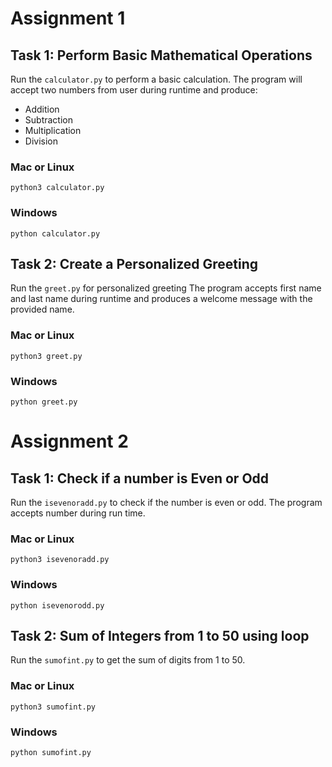 # Assignment 1

## Task 1: Perform Basic Mathematical Operations
Run the `calculator.py` to perform a basic calculation.
The program will accept two numbers from user during runtime and produce:
- Addition
- Subtraction
- Multiplication
- Division

### Mac or Linux
`python3 calculator.py`

### Windows
`python calculator.py`

## Task 2: Create a Personalized Greeting
Run the `greet.py` for personalized greeting
The program accepts first name and last name during runtime and produces a welcome message with the provided name.

### Mac or Linux
`python3 greet.py`

### Windows
`python greet.py` 


# Assignment 2

## Task 1: Check if a number is Even or Odd
Run the `isevenoradd.py` to check if the number is even or odd.
The program accepts number during run time.

### Mac or Linux
`python3 isevenoradd.py`

### Windows
`python isevenorodd.py`

## Task 2: Sum of Integers from 1 to 50 using loop
Run the `sumofint.py` to get the sum of digits from 1 to 50.

### Mac or Linux
`python3 sumofint.py`

### Windows
`python sumofint.py`


